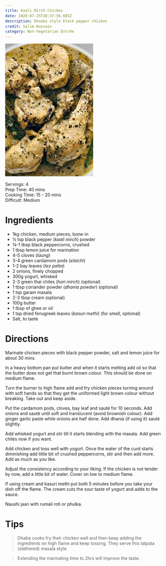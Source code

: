 ```yaml
---
title: Kaali Mirch Chicken
date: 2020-07-25T10:37:56.685Z
description: Dhaaba style black pepper chicken
credit: Salim Hussain
category: Non-Vegetarian Entrée
---
```

![](chicken-kali-mirch-2a.jpg)

Servings: 4  
Prep Time: 40 mins  
Cooking Time: 15 - 20 mins  
Difficult: Medium  

# Ingredients
- 1kg chicken, medium pieces, bone-in
- ½ tsp black pepper (_kaali mirch_) powder
- ¾-1 tbsp black peppercorns, crushed
- 1 tbsp lemon juice for marination
- 4-5 cloves (_laung_)
- 3-4 green cardamom pods (_elaichi_)
- 1-2 bay leaves (_tez patta_)
- 2 onions, finely chopped
- 300g yogurt, whisked
- 2-3 green thai chiles (_hari mirch_) (optional)
- 1 tbsp coriander powder (_dhania powder_) (optional)
- 1 tsp garam masala 
- 2-3 tbsp cream (optional)
- 100g butter
- 1 tbsp of ghee or oil
- 1 tsp dried fenugreek leaves (_kasuri methi_) (for smell, optional)
- Salt, to taste 


# Directions
Marinate chicken pieces with black pepper powder, salt and lemon juice for about 30 mins.

In a heavy bottom pan put butter and when it starts melting add oil so that the butter does not get that burnt brown colour. This should be done on medium flame.

Turn the burner to high flame add and fry chicken pieces turning around with soft hands so that they get the uniformed light brown colour without breaking. Take out and keep aside.

Put the cardamom pods, cloves, bay leaf and sauté for 10 seconds. Add onions and sauté until soft and translucent (avoid brownish colour). Add ginger garlic paste while onions are half done. Add dhania (if using it) sauté slightly.

Add whisked yogurt and stir till it starts blending with the masala. Add green chiles now if you want.

Add chicken and toss well with yogurt. Once the water of the curd starts diminishing add little bit of crushed peppercorns, stir and then add more. Add as much as you like.

Adjust the consistency according to your liking. If the chicken is not tender by now, add a little bit of water. Cover on low to medium flame.

If using cream and kasuri methi put both 5 minutes before you take your dish off the flame. The cream cuts the sour taste of yogurt and adds to the sauce.

Naushi jaan with rumali roti or phulka.

# Tips
> Dhaba cooks fry their chicken well and then keep adding the ingredients on high flame and keep tossing. They serve this latpata (slathered) masala style.

> Extending the marinating time to 2hrs will improve the taste.
